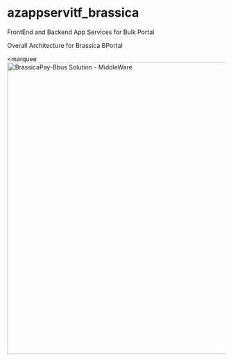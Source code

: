 # azappservitf_brassica
FrontEnd and Backend App Services for Bulk Portal












Overall Architecture for Brassica BPortal 






<marquee <img width="3624" height="672" alt="BrassicaPay-Bbus Solution - MiddleWare" src="https://github.com/user-attachments/assets/2a93a694-1647-4c7c-9e6c-aaa4c19d94e3" /></marquee>






